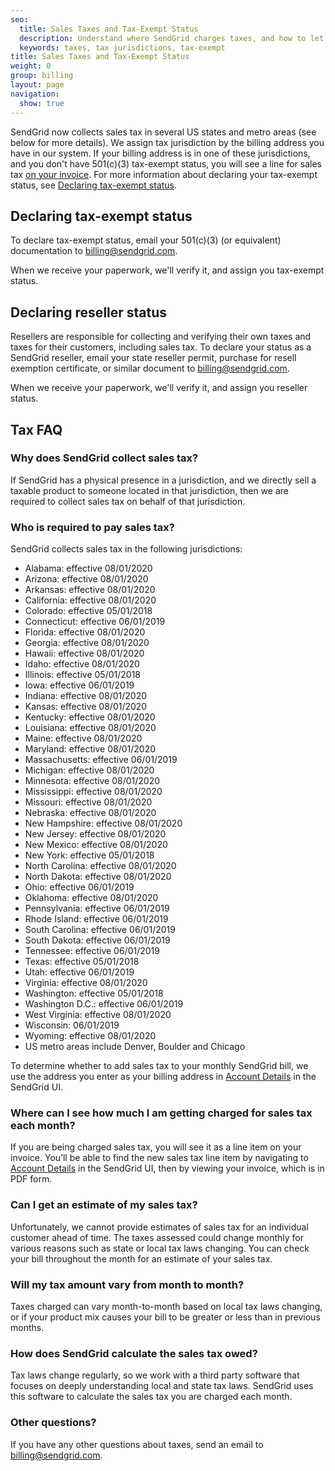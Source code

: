 ```yaml
---
seo:
  title: Sales Taxes and Tax-Exempt Status
  description: Understand where SendGrid charges taxes, and how to let us know if you have tax-exempt status.
  keywords: taxes, tax jurisdictions, tax-exempt
title: Sales Taxes and Tax-Exempt Status
weight: 0
group: billing
layout: page
navigation:
  show: true
---
```


SendGrid now collects sales tax in several US states and metro areas (see below for more details). We assign tax jurisdiction by the billing address you have in our system. If your billing address is in one of these jurisdictions, and you don't have 501(c)(3) tax-exempt status, you will see a line for sales tax [on your invoice]({{root_url}}/ui/account-and-settings/reading-your-invoice/). For more information about declaring your tax-exempt status, see [Declaring tax-exempt status](#declaring-tax-exempt-status).

## 	Declaring tax-exempt status

To declare tax-exempt status, email your 501(c)(3) (or equivalent) documentation to billing@sendgrid.com.

When we receive your paperwork, we'll verify it, and assign you tax-exempt status.

## 	Declaring reseller status

Resellers are responsible for collecting and verifying their own taxes and taxes for their customers, including sales tax. To declare your status as a SendGrid reseller, email your state reseller permit, purchase for resell exemption certificate, or similar document to billing@sendgrid.com.

When we receive your paperwork, we'll verify it, and assign you reseller status.

## 	Tax FAQ

 ### 	Why does SendGrid collect sales tax?

If SendGrid has a physical presence in a jurisdiction, and we directly sell a taxable product to someone located in that jurisdiction, then we are required to collect sales tax on behalf of that jurisdiction.

 ### 	Who is required to pay sales tax?

SendGrid collects sales tax in the following jurisdictions:

- Alabama: effective 08/01/2020
- Arizona: effective 08/01/2020
- Arkansas: effective 08/01/2020
- California: effective 08/01/2020
- Colorado: effective 05/01/2018
- Connecticut: effective 06/01/2019
- Florida: effective 08/01/2020
- Georgia: effective 08/01/2020
- Hawaii: effective 08/01/2020
- Idaho: effective 08/01/2020
- Illinois: effective 05/01/2018
- Iowa: effective 06/01/2019
- Indiana: effective 08/01/2020
- Kansas: effective 08/01/2020
- Kentucky: effective 08/01/2020
- Louisiana: effective 08/01/2020
- Maine: effective 08/01/2020
- Maryland: effective 08/01/2020
- Massachusetts: effective 06/01/2019
- Michigan: effective 08/01/2020
- Minnesota: effective 08/01/2020
- Mississippi: effective 08/01/2020
- Missouri: effective 08/01/2020
- Nebraska: effective 08/01/2020
- New Hampshire: effective 08/01/2020
- New Jersey: effective 08/01/2020
- New Mexico: effective 08/01/2020
- New York: effective 05/01/2018
- North Carolina: effective 08/01/2020
- North Dakota: effective 08/01/2020
- Ohio: effective 06/01/2019
- Oklahoma: effective 08/01/2020
- Pennsylvania: effective 06/01/2019
- Rhode Island: effective 06/01/2019
- South Carolina: effective 06/01/2019
- South Dakota: effective 06/01/2019
- Tennessee: effective 06/01/2019
- Texas: effective 05/01/2018
- Utah: effective 06/01/2019
- Virginia: effective 08/01/2020
- Washington: effective 05/01/2018
- Washington D.C.: effective 06/01/2019
- West Virginia: effective 08/01/2020
- Wisconsin: 06/01/2019
- Wyoming: effective 08/01/2020
- US metro areas include Denver, Boulder and Chicago

To determine whether to add sales tax to your monthly SendGrid bill, we use the address you enter as your billing address in [Account Details](https://app.sendgrid.com/account/billing) in the SendGrid UI.

 ### 	Where can I see how much I am getting charged for sales tax each month?

If you are being charged sales tax, you will see it as a line item on your invoice. You’ll be able to find the new sales tax line item by navigating to [Account Details](https://app.sendgrid.com/account/billing) in the SendGrid UI, then by viewing your invoice, which is in PDF form.

 ### 	Can I get an estimate of my sales tax?

Unfortunately, we cannot provide estimates of sales tax for an individual customer ahead of time. The taxes assessed could change monthly for various reasons such as state or local tax laws changing. You can check your bill throughout the month for an estimate of your sales tax.

 ### 	Will my tax amount vary from month to month?

Taxes charged can vary month-to-month based on local tax laws changing, or if your product mix causes your bill to be greater or less than in previous months.

 ### 	How does SendGrid calculate the sales tax owed?

Tax laws change regularly, so we work with a third party software that focuses on deeply understanding local and state tax laws. SendGrid uses this software to calculate the sales tax you are charged each month.

 ### 	Other questions?

If you have any other questions about taxes, send an email to billing@sendgrid.com.
